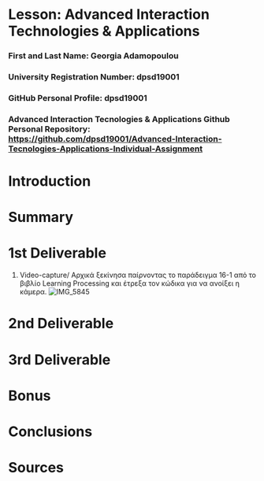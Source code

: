 # Lesson: Advanced Interaction Technologies & Applications

### First and Last Name: Georgia Adamopoulou
### University Registration Number: dpsd19001
### GitHub Personal Profile: dpsd19001
### Advanced Interaction Tecnologies & Applications Github Personal Repository: https://github.com/dpsd19001/Advanced-Interaction-Tecnologies-Applications-Individual-Assignment

# Introduction

# Summary


# 1st Deliverable
1. Video-capture/ Αρχικά ξεκίνησα παίρνοντας το παράδειγμα 16-1 από το βιβλίο Learning Processing και έτρεξα τον κώδικα για να ανοίξει η κάμερα.
![IMG_5845](https://user-images.githubusercontent.com/100957090/198269346-8069d8c2-d4a9-40f0-978c-e136815c54a8.jpg)

# 2nd Deliverable


# 3rd Deliverable 


# Bonus 


# Conclusions


# Sources
